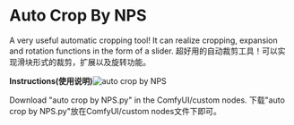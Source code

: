 # Auto Crop By NPS

A very useful automatic cropping tool! It can realize cropping, expansion and rotation functions in the form of a slider.
超好用的自动裁剪工具！可以实现滑块形式的裁剪，扩展以及旋转功能。

**Instructions(使用说明)**![auto crop by NPS](https://github.com/user-attachments/assets/9716ff97-16ed-425d-9be9-9d735c3070fe)

Download "auto crop by NPS.py" in the ComfyUI/custom nodes.
下载"auto crop by NPS.py"放在ComfyUI/custom nodes文件下即可。
